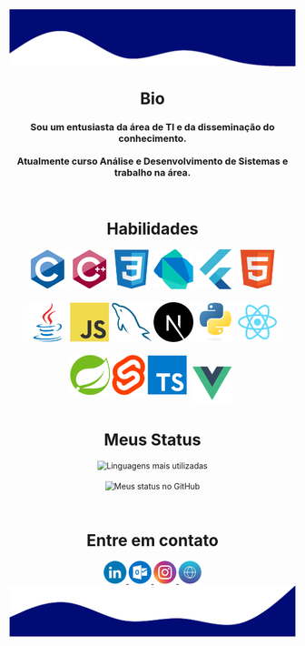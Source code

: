 <html>
   <body>
   <a href="#">
      <img align="center" src="./assets/top.png" alt="My Github Stats">
   </a>

   <h1 align="center">Bio</h1>
   <h3 align="center">
      Sou um entusiasta da área de TI e da disseminação do conhecimento.
      <br /><br />
      Atualmente curso Análise e Desenvolvimento de Sistemas e trabalho na área.
   </h3>
   <br />

   <div align="center" style="display:inline-block">
      <h1>Habilidades</h1>
      <img style="margin-bottom: 20px" height="70" title="C" src="./assets/c.svg">
      <img style="margin-bottom: 20px" height="70" title="C++" src="./assets/cpp.svg">    
      <img style="margin-bottom: 20px" height="70" title="CSS3" src="./assets/css.svg"> 
      <img style="margin-bottom: 20px" height="70" title="Dart" src="./assets/dart.svg"> 
      <img style="margin-bottom: 20px" height="70" title="Flutter" src="./assets/flutter.svg"> 
      <img style="margin-bottom: 20px" height="70" title="HTML5" src="./assets/html.svg"> 
      <img style="margin-bottom: 20px" height="70" title="Java" src="./assets/java.svg"> 
      <img style="margin-bottom: 20px" height="70" title="JavaScript" src="./assets/js.svg">
      <img style="margin-bottom: 20px" height="70" title="MySQL" src="./assets/mysql.svg">
      <img style="margin-bottom: 20px" height="70" title="Next.js" src="./assets/next.svg">
      <img style="margin-bottom: 20px" height="70" title="Python" src="./assets/python.svg">
      <img style="margin-bottom: 20px" height="70" title="React" src="./assets/react.svg">
      <img style="margin-bottom: 20px" height="70" title="Spring Boot" src="./assets/spring.svg">
      <img style="margin-bottom: 20px" height="70" title="Svelte" src="./assets/svelte.svg"> 
      <img style="margin-bottom: 20px" height="70" title="TypeScript" src="./assets/typescript.svg">
      <img style="margin: 5px" height="70" title="Vue.js" src="./assets/vue.svg">
   </div>
   <br />

   <div align="center">
      <h1>Meus Status</h1>
      <img align="center" src="https://github-readme-stats-alpha-ashen.vercel.app/api/top-langs/?username=heltonricardo&langs_count=10&layout=compact&theme=gotham" alt="Linguagens mais utilizadas">
      <br /><br />
      <img align="center" src="https://github-readme-stats-alpha-ashen.vercel.app/api?username=heltonricardo&count_private=true&show_icons=true&hide=issues&theme=gotham" alt="Meus status no GitHub">
      </p>
   </div>

   <br />

   <h1 align="center">Entre em contato</h1>
   <div align="center">
      <a target="_blank" href="https://www.linkedin.com/in/heltonricardo/">
         <img src="./assets/linkedin.svg" width="40" height="40"/>
      </a>
      <a target="_blank" href="mailto:helton_ricardo13@hotmail.com">
         <img src="./assets/outlook.svg" width="40" height="40"/>
      </a>
      <a target="_blank" href="https://www.instagram.com/helton.x/">
         <img src="./assets/instagram.svg" width="40" height="40"/>
      </a>
      <a target="_blank" href="https://heltonricardo.github.io/">
         <img src="./assets/website.svg" width="40" height="40"/>
      </a>
   </div>

   <a href="#">
      <img align="center" src="./assets/bottom.png" alt="My Github Stats">
   </a>
   </body>
</html>
